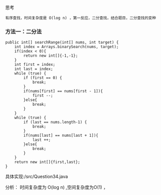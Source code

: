思考

    有序查找，时间复杂度是 O(log n) ，第一反应，二分查找，结合题目，二分查找的变种

### 方法一：二分法
~~~
public int[] searchRange(int[] nums, int target) {
    int index = Arrays.binarySearch(nums, target);
    if(index < 0){
        return new int[]{-1,-1};
    }
    int first = index;
    int last = index;
    while (true) {
        if (first == 0) {
            break;
        }
        if(nums[first] == nums[first - 1]){
            first --;
        }else{
            break;
        }
    }
    while (true) {
        if (last == nums.length-1) {
            break;
        }
        if(nums[last] == nums[last + 1]){
            last ++;
        }else{
            break;
        }
    }
    return new int[]{first,last};
}
~~~

具体实现:/src/Question34.java

分析：
时间复杂度为 O(log n) ,空间复杂度为O(1) ，